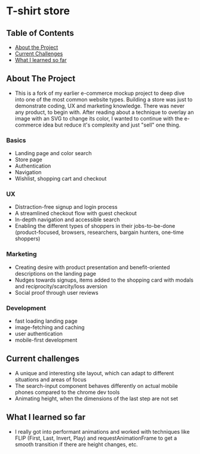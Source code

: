 # T-shirt store


## Table of Contents

- [About the Project](#about-the-project)
- [Current Challenges](#current-challenges)
- [What I learned so far](#what-i-learned-so-far)


<!-- ABOUT THE PROJECT -->

## About The Project

- This is a fork of my earlier e-commerce mockup project to deep dive into one of the most common website types.
Building a store was just to demonstrate coding, UX and marketing knowledge. There was never any product, to begin with. After reading about a technique to overlay an image with an SVG to change its color, I wanted to continue with the e-commerce idea but reduce it's complexity and just "sell" one thing. 


### Basics
- Landing page and color search
- Store page
- Authentication
- Navigation
- Wishlist, shopping cart and checkout

### UX
- Distraction-free signup and login process 
- A streamlined checkout flow with guest checkout
- In-depth navigation and accessible search
- Enabling the different types of shoppers in their jobs-to-be-done (product-focused, browsers, researchers, bargain hunters, one-time shoppers)

### Marketing
- Creating desire with product presentation and benefit-oriented descriptions on the landing page
- Nudges towards signups, items added to the shopping card with modals and reciprocity/scarcity/loss aversion  
- Social proof through user reviews

### Development
- fast loading landing page
- image-fetching and caching
- user authentication 
- mobile-first development


<!-- Current challenges -->

## Current challenges

- A unique and interesting site layout, which can adapt to different situations and areas of focus
- The search-input component behaves differently on actual mobile phones compared to the chrome dev tools
- Animating height, when the dimensions of the last step are not set


<!-- Learnings -->

## What I learned so far

- I really got into performant animations and worked with techniques like FLIP (First, Last, Invert, Play) and requestAnimationFrame to get a smooth transition if there are height changes, etc. 

